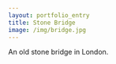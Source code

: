 ```yaml
---
layout: portfolio_entry
title: Stone Bridge
image: /img/bridge.jpg
---
```

An old stone bridge in London.
